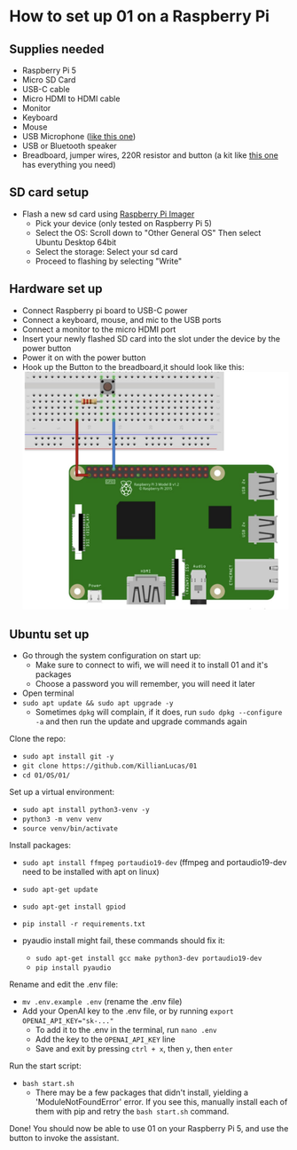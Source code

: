 # How to set up 01 on a Raspberry Pi

## Supplies needed

- Raspberry Pi 5
- Micro SD Card
- USB-C cable
- Micro HDMI to HDMI cable
- Monitor
- Keyboard
- Mouse
- USB Microphone ([like this one](https://www.amazon.com/dp/B071WH7FC6?psc=1&ref=ppx_yo2ov_dt_b_product_details))
- USB or Bluetooth speaker
- Breadboard, jumper wires, 220R resistor and button (a kit like [this one](https://www.amazon.com/Smraza-Electronics-Potentiometer-tie-Points-Breadboard/dp/B0B62RL725/ref=sr_1_20?crid=MQDBAOQU7RYY&keywords=breadboard+kit&qid=1707665692&s=electronics&sprefix=breadboard%2Celectronics%2C346&sr=1-20) has everything you need)

## SD card setup

- Flash a new sd card using [Raspberry Pi Imager](https://www.raspberrypi.com/software/)
  - Pick your device (only tested on Raspberry Pi 5)
  - Select the OS: Scroll down to "Other General OS" Then select Ubuntu Desktop 64bit
  - Select the storage: Select your sd card
  - Proceed to flashing by selecting "Write"

## Hardware set up

- Connect Raspberry pi board to USB-C power
- Connect a keyboard, mouse, and mic to the USB ports
- Connect a monitor to the micro HDMI port
- Insert your newly flashed SD card into the slot under the device by the power button
- Power it on with the power button
- Hook up the Button to the breadboard,it should look like this:
  ![Button](button-diagram.png)

## Ubuntu set up

- Go through the system configuration on start up:
  - Make sure to connect to wifi, we will need it to install 01 and it's packages
  - Choose a password you will remember, you will need it later
- Open terminal
- `sudo apt update && sudo apt upgrade -y`
  - Sometimes `dpkg` will complain, if it does, run `sudo dpkg --configure -a` and then run the update and upgrade commands again

Clone the repo:

- `sudo apt install git -y`
- `git clone https://github.com/KillianLucas/01`
- `cd 01/OS/01/`

Set up a virtual environment:

- `sudo apt install python3-venv -y`
- `python3 -m venv venv`
- `source venv/bin/activate`

Install packages:

- `sudo apt install ffmpeg portaudio19-dev` (ffmpeg and portaudio19-dev need to be installed with apt on linux)
- `sudo apt-get update`
- `sudo apt-get install gpiod`
- `pip install -r requirements.txt`
- pyaudio install might fail, these commands should fix it:

  - `sudo apt-get install gcc make python3-dev portaudio19-dev`
  - `pip install pyaudio`

Rename and edit the .env file:

- `mv .env.example .env` (rename the .env file)
- Add your OpenAI key to the .env file, or by running `export OPENAI_API_KEY="sk-..."`
  - To add it to the .env in the terminal, run `nano .env`
  - Add the key to the `OPENAI_API_KEY` line
  - Save and exit by pressing `ctrl + x`, then `y`, then `enter`

Run the start script:

- `bash start.sh`
  - There may be a few packages that didn't install, yielding a 'ModuleNotFoundError' error. If you see this, manually install each of them with pip and retry the `bash start.sh` command.

Done! You should now be able to use 01 on your Raspberry Pi 5, and use the button to invoke the assistant.
